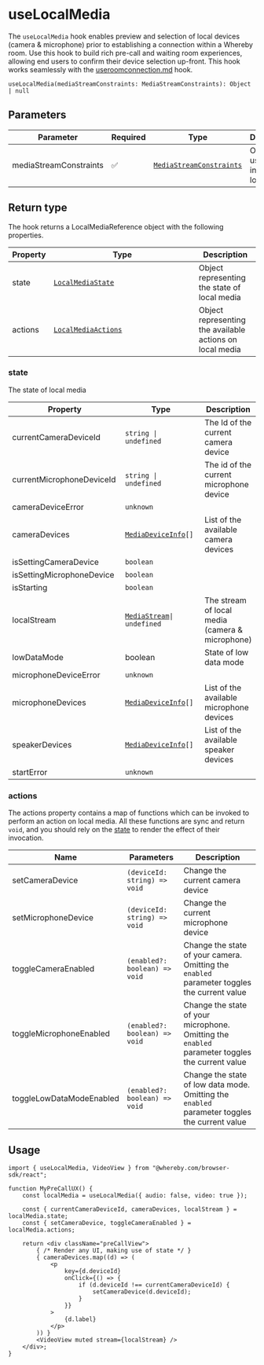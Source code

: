 # useLocalMedia

The `useLocalMedia` hook enables preview and selection of local devices (camera & microphone) prior to establishing a connection within a Whereby room. Use this hook to build rich pre-call and waiting room experiences, allowing end users to confirm their device selection up-front. This hook works seamlessly with the [useroomconnection.md](useroomconnection.md "mention") hook.



`useLocalMedia(mediaStreamConstraints: MediaStreamConstraints): Object | null`

## Parameters

<table><thead><tr><th width="237">Parameter</th><th width="97">Required</th><th width="149">Type</th><th>Description</th></tr></thead><tbody><tr><td>mediaStreamConstraints</td><td><span data-gb-custom-inline data-tag="emoji" data-code="2705">✅</span></td><td><a href="broken-reference"><code>MediaStreamConstraints</code></a></td><td>Options to use for initializing local media</td></tr></tbody></table>

## Return type

The hook returns a LocalMediaReference object with the following properties.

<table><thead><tr><th>Property</th><th width="279.3333333333333">Type</th><th>Description</th></tr></thead><tbody><tr><td>state</td><td><a href="uselocalmedia.md#state"><code>LocalMediaState</code></a></td><td>Object representing the state of local media</td></tr><tr><td>actions</td><td><a href="uselocalmedia.md#actions"><code>LocalMediaActions</code></a></td><td>Object representing the available actions on local media</td></tr></tbody></table>

### state

The state of local media

<table><thead><tr><th width="263.3333333333333">Property</th><th width="264">Type</th><th>Description</th></tr></thead><tbody><tr><td>currentCameraDeviceId</td><td><code>string | undefined</code></td><td>The Id of the current camera device</td></tr><tr><td>currentMicrophoneDeviceId</td><td><code>string | undefined</code></td><td>The id of the current microphone device</td></tr><tr><td>cameraDeviceError</td><td><code>unknown</code></td><td></td></tr><tr><td>cameraDevices</td><td><a href="broken-reference"><code>MediaDeviceInfo</code></a><code>[]</code></td><td>List of the available camera devices</td></tr><tr><td>isSettingCameraDevice</td><td><code>boolean</code></td><td></td></tr><tr><td>isSettingMicrophoneDevice</td><td><code>boolean</code></td><td></td></tr><tr><td>isStarting</td><td><code>boolean</code></td><td></td></tr><tr><td>localStream</td><td><a href="broken-reference"><code>MediaStream</code></a><code>| undefined</code></td><td>The stream of local media (camera &#x26; microphone)</td></tr><tr><td>lowDataMode</td><td>boolean</td><td>State of low data mode</td></tr><tr><td>microphoneDeviceError</td><td><code>unknown</code></td><td></td></tr><tr><td>microphoneDevices</td><td><a href="broken-reference"><code>MediaDeviceInfo</code></a><code>[]</code></td><td>List of the available microphone devices </td></tr><tr><td>speakerDevices</td><td><a href="broken-reference"><code>MediaDeviceInfo</code></a><code>[]</code></td><td>List of the available speaker devices </td></tr><tr><td>startError</td><td><code>unknown</code></td><td></td></tr></tbody></table>

### actions

The actions property contains a map of functions which can be invoked to perform an action on local media. All these functions are sync and return `void`, and you should rely on the [state](uselocalmedia.md#state) to render the effect of their invocation.

| Name                     | Parameters                    | Description                                                                                     |
| ------------------------ | ----------------------------- | ----------------------------------------------------------------------------------------------- |
| setCameraDevice          | `(deviceId: string) => void`  | Change the current camera device                                                                |
| setMicrophoneDevice      | `(deviceId: string) => void`  | Change the current microphone device                                                            |
| toggleCameraEnabled      | `(enabled?: boolean) => void` | Change the state of your camera. Omitting the `enabled` parameter toggles the current value     |
| toggleMicrophoneEnabled  | `(enabled?: boolean) => void` | Change the state of your microphone. Omitting the `enabled` parameter toggles the current value |
| toggleLowDataModeEnabled | `(enabled?: boolean) => void` | Change the state of low data mode. Omitting the `enabled` parameter toggles the current value   |

## Usage

```tsx
import { useLocalMedia, VideoView } from "@whereby.com/browser-sdk/react";

function MyPreCallUX() {
    const localMedia = useLocalMedia({ audio: false, video: true });

    const { currentCameraDeviceId, cameraDevices, localStream } = localMedia.state;
    const { setCameraDevice, toggleCameraEnabled } = localMedia.actions;

    return <div className="preCallView">
        { /* Render any UI, making use of state */ }
        { cameraDevices.map((d) => (
            <p
                key={d.deviceId}
                onClick={() => {
                    if (d.deviceId !== currentCameraDeviceId) {
                        setCameraDevice(d.deviceId);
                    }
                }}
            >
                {d.label}
            </p>
        )) }
        <VideoView muted stream={localStream} />
    </div>;
}
```
